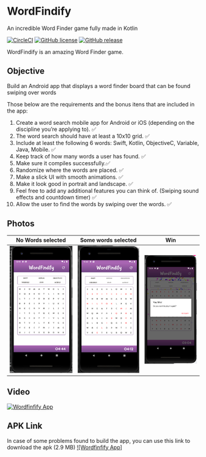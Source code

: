 # WordFindify
An incredible Word Finder game fully made in Kotlin

[![CircleCI](https://circleci.com/gh/AraujoJordan/Android-Word-Finder.svg?style=shield)](https://circleci.com/gh/AraujoJordan/Android-Word-Finder)
[![GitHub license](https://img.shields.io/github/license/Naereen/StrapDown.js.svg)](https://github.com/AraujoJordan/Shopify-Android-Challenge-Summer-2020/LICENSE)
[![GitHub release](https://img.shields.io/badge/release-1.0-blue)](https://github.com/AraujoJordan/Shopify-Android-Challenge-Summer-2020/releases/)

WordFindify is an amazing Word Finder game.

## Objective

Build an Android app that displays a word finder board that can be found swiping over words

Those below are the requirements and the bonus itens that are included in the app:

1. Create a word search mobile app for Android or iOS (depending on the discipline you’re applying to). :white_check_mark:
2. The word search should have at least a 10x10 grid. :white_check_mark:
3. Include at least the following 6 words: Swift, Kotlin, ObjectiveC, Variable, Java, Mobile. :white_check_mark:
4. Keep track of how many words a user has found. :white_check_mark:
5. Make sure it compiles successfully.:white_check_mark:
6. Randomize where the words are placed. :white_check_mark:
7. Make a slick UI with smooth animations. :white_check_mark:
8. Make it look good in portrait and landscape. :white_check_mark:
9. Feel free to add any additional features you can think of. (Swiping sound effects and countdown timer) :white_check_mark:
10. Allow the user to find the words by swiping over the words. :white_check_mark:

## Photos
No Words selected          |  Some words selected      |  Win                      |
:-------------------------:|:-------------------------:|:-------------------------:|
![](doc/nowords.png)       |   ![](doc/somewords.png)  | ![](doc/win.png)          | 


 

## Video
[![Wordfinfify App](https://i9.ytimg.com/vi/hVZBYuBC-_I/mqdefault.jpg?time=1581564826816&sqp=CLiFk_IF&rs=AOn4CLAG7vQA7iL34xE47FvQCCOm_RZweg)](https://youtu.be/hVZBYuBC-_I "Wordfinfify App")

## APK Link
In case of some problems found to build the app, you can use this link to download the apk (2.9 MB)
[![Wordfinfify App]](https://drive.google.com/open?id=1RwyVCIa6U8Brib4HR5JO6zq3kJjFuvvb "Wordfinfify App")

